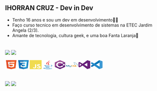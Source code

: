## IHORRAN CRUZ - Dev in Dev
- Tenho 16 anos e sou um dev em desenvolvimento👨‍💻 
- Faço curso tecnico em desenvolvimento de sistemas na ETEC Jardim Angela (2/3). 
- Amante de tecnologia, cultura geek, e uma boa Fanta Laranja🥃
 
#

<img height="160em" src="https://github-readme-stats.vercel.app/api?username=ihorranzito&show_icons=true&theme=tokyonight&include_all_commits=true&count_private=true"/>  <img height="160em" src="https://github-readme-stats.vercel.app/api/top-langs/?username=ihorranzito&layout=compact&langs_count=7&theme=tokyonight"/>

<img align="center" alt="Ihorran-HTML" height="30" width="40" src="https://raw.githubusercontent.com/devicons/devicon/master/icons/html5/html5-original.svg"><img align="center" alt="Ihorran-CSS" height="30" width="40" src="https://raw.githubusercontent.com/devicons/devicon/master/icons/css3/css3-original.svg"><img align="center" alt="Ihorran-Js" height="30" width="40" src="https://raw.githubusercontent.com/devicons/devicon/master/icons/javascript/javascript-plain.svg"><img align="center" alt="Ihorran-Js" height="30" width="40" src="https://raw.githubusercontent.com/devicons/devicon/2ae2a900d2f041da66e950e4d48052658d850630/icons/java/java-original.svg"><img align="center" alt="Ihorran-Js" height="30" width="40" src="https://raw.githubusercontent.com/devicons/devicon/2ae2a900d2f041da66e950e4d48052658d850630/icons/csharp/csharp-original.svg"><img align="center" alt="Ihorran-Js" height="30" width="40" src="https://raw.githubusercontent.com/devicons/devicon/2ae2a900d2f041da66e950e4d48052658d850630/icons/mysql/mysql-original-wordmark.svg"><img align="center" alt="Ihorran-Js" height="30" width="40" src="https://raw.githubusercontent.com/devicons/devicon/2ae2a900d2f041da66e950e4d48052658d850630/icons/visualstudio/visualstudio-plain.svg"><img align="center" alt="Ihorran-Js" height="30" width="40" src="https://raw.githubusercontent.com/devicons/devicon/2ae2a900d2f041da66e950e4d48052658d850630/icons/vscode/vscode-original.svg">

#
<a href="https://www.instagram.com/ihorranzinn" target="_blank"><img src="https://img.shields.io/badge/-Instagram-%23E4405F?style=for-the-badge&logo=instagram&logoColor=white" target="_blank"></a> 
<a href="https://twitter.com/ihorran3" target="_blank"><img src="https://img.shields.io/badge/Twitter-1DA1F2?style=for-the-badge&logo=twitter&logoColor=white" target="_blank"></a> 
